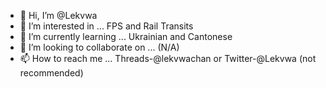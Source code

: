- 👋 Hi, I’m @Lekvwa
- 👀 I’m interested in ... FPS and Rail Transits
- 🌱 I’m currently learning ... Ukrainian and Cantonese
- 💞️ I’m looking to collaborate on ... (N/A)
- 📫 How to reach me ... Threads-@lekvwachan or Twitter-@Lekvwa (not recommended)

<!---
Lekvwa/Lekvwa is a ✨ special ✨ repository because its `README.md` (this file) appears on your GitHub profile.
You can click the Preview link to take a look at your changes.
--->
